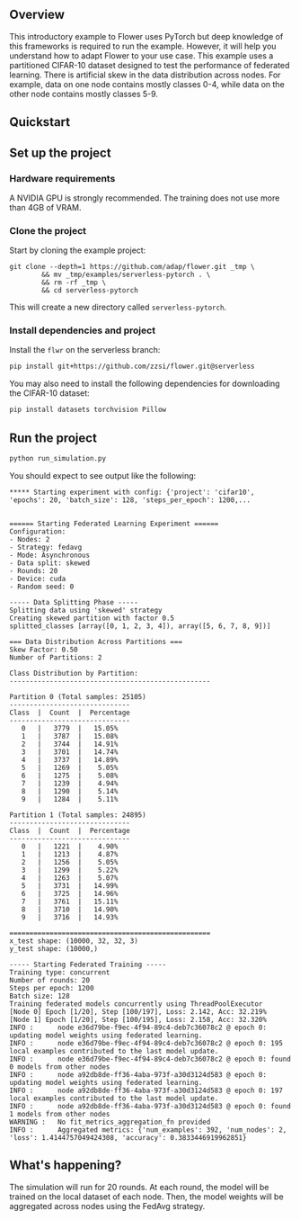 ## Overview

This introductory example to Flower uses PyTorch but deep knowledge of this frameworks is required to run the example. However, it will help you understand how to adapt Flower to your use case.
This example uses a partitioned CIFAR-10 dataset designed to test the performance of federated learning. There is artificial skew in the data distribution across nodes. For example, data on one node contains mostly classes 0-4, while data on the other node contains mostly classes 5-9.


## Quickstart

## Set up the project

### Hardware requirements

A NVIDIA GPU is strongly recommended. The training does not use more than 4GB of VRAM.

### Clone the project

Start by cloning the example project:

```shell
git clone --depth=1 https://github.com/adap/flower.git _tmp \
        && mv _tmp/examples/serverless-pytorch . \
        && rm -rf _tmp \
        && cd serverless-pytorch
```

This will create a new directory called `serverless-pytorch`.

### Install dependencies and project

Install the `flwr` on the serverless branch:

```bash
pip install git+https://github.com/zzsi/flower.git@serverless
```

You may also need to install the following dependencies for downloading the CIFAR-10 dataset:

```bash
pip install datasets torchvision Pillow
```

## Run the project

```bash
python run_simulation.py
```

You should expect to see output like the following:

```
***** Starting experiment with config: {'project': 'cifar10', 'epochs': 20, 'batch_size': 128, 'steps_per_epoch': 1200,...


====== Starting Federated Learning Experiment ======
Configuration:
- Nodes: 2
- Strategy: fedavg
- Mode: Asynchronous
- Data split: skewed
- Rounds: 20
- Device: cuda
- Random seed: 0

----- Data Splitting Phase -----
Splitting data using 'skewed' strategy
Creating skewed partition with factor 0.5
splitted_classes [array([0, 1, 2, 3, 4]), array([5, 6, 7, 8, 9])]

=== Data Distribution Across Partitions ===
Skew Factor: 0.50
Number of Partitions: 2

Class Distribution by Partition:
--------------------------------------------------

Partition 0 (Total samples: 25105)
------------------------------
Class  |  Count  |  Percentage
------------------------------
   0   |   3779  |   15.05%
   1   |   3787  |   15.08%
   2   |   3744  |   14.91%
   3   |   3701  |   14.74%
   4   |   3737  |   14.89%
   5   |   1269  |    5.05%
   6   |   1275  |    5.08%
   7   |   1239  |    4.94%
   8   |   1290  |    5.14%
   9   |   1284  |    5.11%

Partition 1 (Total samples: 24895)
------------------------------
Class  |  Count  |  Percentage
------------------------------
   0   |   1221  |    4.90%
   1   |   1213  |    4.87%
   2   |   1256  |    5.05%
   3   |   1299  |    5.22%
   4   |   1263  |    5.07%
   5   |   3731  |   14.99%
   6   |   3725  |   14.96%
   7   |   3761  |   15.11%
   8   |   3710  |   14.90%
   9   |   3716  |   14.93%

==================================================
x_test shape: (10000, 32, 32, 3)
y_test shape: (10000,)

----- Starting Federated Training -----
Training type: concurrent
Number of rounds: 20
Steps per epoch: 1200
Batch size: 128
Training federated models concurrently using ThreadPoolExecutor
[Node 0] Epoch [1/20], Step [100/197], Loss: 2.142, Acc: 32.219%
[Node 1] Epoch [1/20], Step [100/195], Loss: 2.158, Acc: 32.320%
INFO :      node e36d79be-f9ec-4f94-89c4-deb7c36078c2 @ epoch 0: updating model weights using federated learning.
INFO :      node e36d79be-f9ec-4f94-89c4-deb7c36078c2 @ epoch 0: 195 local examples contributed to the last model update.
INFO :      node e36d79be-f9ec-4f94-89c4-deb7c36078c2 @ epoch 0: found 0 models from other nodes
INFO :      node a92db8de-ff36-4aba-973f-a30d3124d583 @ epoch 0: updating model weights using federated learning.
INFO :      node a92db8de-ff36-4aba-973f-a30d3124d583 @ epoch 0: 197 local examples contributed to the last model update.
INFO :      node a92db8de-ff36-4aba-973f-a30d3124d583 @ epoch 0: found 1 models from other nodes
WARNING :   No fit_metrics_aggregation_fn provided
INFO :      Aggregated metrics: {'num_examples': 392, 'num_nodes': 2, 'loss': 1.4144757049424308, 'accuracy': 0.3833446919962851}
```

## What's happening?

The simulation will run for 20 rounds. At each round, the model will be trained on the local dataset of each node. Then, the model weights will be aggregated across nodes using the FedAvg strategy.

